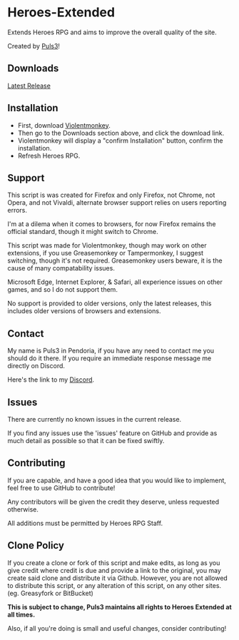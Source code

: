 # Heroes-Extended
Extends Heroes RPG and aims to improve the overall quality of the site.

Created by [Puls3](https://github.com/Xer0-Puls3)!

## Downloads
[Latest Release](https://github.com/Xer0-Puls3/Heroes-Extended/raw/master/script.user.js)

## Installation
* First, download [Violentmonkey](https://violentmonkey.github.io/get-it/).
* Then go to the Downloads section above, and click the download link.
* Violentmonkey will display a "confirm Installation" button, confirm the installation.
* Refresh Heroes RPG.

## Support
This script is was created for Firefox and only Firefox, not Chrome, not Opera, and not Vivaldi, alternate browser support relies on users reporting errors.

I'm at a dilema when it comes to browsers, for now Firefox remains the official standard, though it might switch to Chrome.

This script was made for Violentmonkey, though may work on other extensions, if you use Greasemonkey or Tampermonkey, I suggest switching, though it's not required. Greasemonkey users beware, it is the cause of many compatability issues.

Microsoft Edge, Internet Explorer, & Safari, all experience issues on other games, and so I do not support them.

No support is provided to older versions, only the latest releases, this includes older versions of browsers and extensions.

## Contact
My name is Puls3 in Pendoria, if you have any need to contact me you should do it there. If you require an immediate response message me directly on Discord.

Here's the link to my [Discord](https://discord.gg/sX7nfjt).

## Issues
There are currently no known issues in the current release.

If you find any issues use the 'issues' feature on GitHub and provide as much detail as possible so that it can be fixed swiftly.

## Contributing
If you are capable, and have a good idea that you would like to implement, feel free to use GitHub to contribute!

Any contributors will be given the credit they deserve, unless requested otherwise.

All additions must be permitted by Heroes RPG Staff.

## Clone Policy
If you create a clone or fork of this script and make edits, as long as you give credit where credit is due and provide a link to the original, you may create said clone and distribute it via Github. However, you are not allowed to distribute this script, or any alteration of this script, on any other sites. (eg. Greasyfork or BitBucket)

**This is subject to change, Puls3 maintains all rights to Heroes Extended at all times.**

Also, if all you're doing is small and useful changes, consider contributing!
